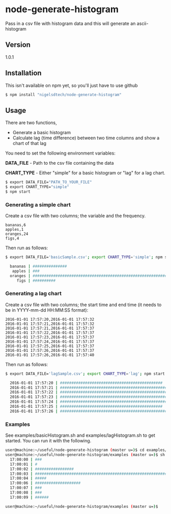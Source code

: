 # node-generate-histogram
Pass in a csv file with histogram data and this will generate an ascii-histogram

## Version
1.0.1


## Installation

This isn't available on npm yet, so you'll just have to use github

```sh
$ npm install "nigelsdtech/node-generate-histogram"
```


## Usage

There are two functions,
* Generate a basic histogram
* Calculate lag (time difference) between two time columns and show a chart of that lag


You need to set the following environment variables:

**DATA_FILE** - Path to the csv file containing the data

**CHART_TYPE** - Either "simple" for a basic histogram or "lag" for a lag chart.

```sh
$ export DATA_FILE="PATH_TO_YOUR_FILE"
$ export CHART_TYPE="simple"
$ npm start

```




### Generating a simple chart

Create a csv file with two columns; the variable and the frequency.

```
bananas,6
apples,1
oranges,24
figs,4
```

Then run as follows:
```sh
$ export DATA_FILE='basicSample.csv'; export CHART_TYPE='simple'; npm start

  bananas | ###############                                              | 6
   apples | ###                                                          | 1
  oranges | ############################################################ | 24
     figs | ##########                                                   | 4
```



### Generating a lag chart

Create a csv file with two columns; the start time and end time (it needs to be in YYYY-mm-dd HH:MM:SS format):

```
2016-01-01 17:57:20,2016-01-01 17:57:32
2016-01-01 17:57:21,2016-01-01 17:57:32
2016-01-01 17:57:21,2016-01-01 17:57:37
2016-01-01 17:57:22,2016-01-01 17:57:37
2016-01-01 17:57:23,2016-01-01 17:57:37
2016-01-01 17:57:24,2016-01-01 17:57:37
2016-01-01 17:57:25,2016-01-01 17:57:37
2016-01-01 17:57:26,2016-01-01 17:57:37
2016-01-01 17:57:26,2016-01-01 17:57:40
```

Then run as follows:
```sh
$ export DATA_FILE='lagSample.csv'; export CHART_TYPE='lag'; npm start

  2016-01-01 17:57:20 | #############################################                | 12
  2016-01-01 17:57:21 | ############################################################ | 16
  2016-01-01 17:57:22 | ########################################################     | 15
  2016-01-01 17:57:23 | #####################################################        | 14
  2016-01-01 17:57:24 | #################################################            | 13
  2016-01-01 17:57:25 | #############################################                | 12
  2016-01-01 17:57:26 | #####################################################        | 14

```




### Examples

See examples/basicHistogram.sh and examples/lagHistogram.sh to get started. You can run it with the following.

```sh
user@machine:~/useful/node-generate-histogram (master u=)$ cd examples/
user@machine:~/useful/node-generate-histogram/examples (master u=)$ sh basicHistogram.sh
  17:00:00 | ###                                                          | 15
  17:00:01 | #                                                            | 5
  17:00:02 | #################                                            | 83
  17:00:03 | ############################################################ | 288
  17:00:04 | #####                                                        | 23
  17:00:06 | ####################                                         | 96
  17:00:07 | ###                                                          | 14
  17:00:08 | ###                                                          | 14
  17:00:09 | ######                                                       | 29

user@machine:~/useful/node-generate-histogram/examples (master u=)$
```
